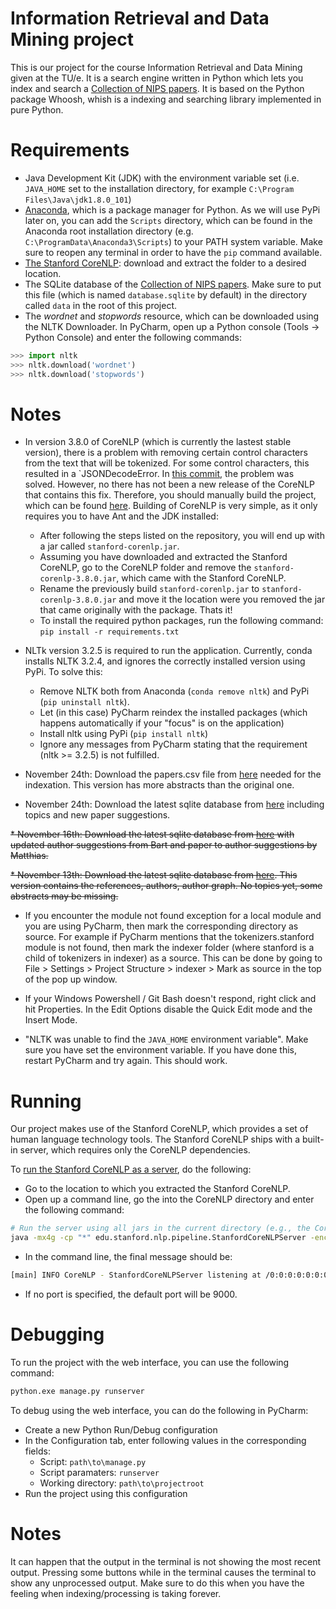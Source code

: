 # Information Retrieval and Data Mining project
This is our project for the course Information Retrieval and Data Mining given at the TU/e. It is a search engine written in Python which lets you index and search a [Collection of NIPS papers](https://www.kaggle.com/benhamner/nips-papers). It is based on the Python package Whoosh, whish is a indexing and searching library implemented in pure Python.

# Requirements
* Java Development Kit (JDK) with the environment variable set (i.e. `JAVA_HOME` set to the installation directory, for example `C:\Program Files\Java\jdk1.8.0_101`)
* [Anaconda](https://www.anaconda.com/download/), which is a package manager for Python. As we will use PyPi later on, you can add the `Scripts` directory, which can be found in the Anaconda root installation directory (e.g. `C:\ProgramData\Anaconda3\Scripts`) to your PATH system variable. Make sure to reopen any terminal in order to have the `pip` command available.
* [The Stanford CoreNLP](https://stanfordnlp.github.io/CoreNLP/): download and extract the folder to a desired location.
* The SQLite database of the [Collection of NIPS papers](https://www.kaggle.com/benhamner/nips-papers). Make sure to put this file (which is named `database.sqlite` by default) in the directory called `data` in the root of this project.
* The _wordnet_ and _stopwords_ resource, which can be downloaded using the NLTK Downloader. In PyCharm, open up a Python console (Tools -> Python Console) and enter the following commands:
```python
>>> import nltk
>>> nltk.download('wordnet')
>>> nltk.download('stopwords')
```

# Notes
* In version 3.8.0 of CoreNLP (which is currently the lastest stable version), there is a problem with removing certain control characters from the text that will be tokenized. For some control characters, this resulted in a `JSONDecodeError.
    In [this commit](https://github.com/stanfordnlp/CoreNLP/issues/522), the problem was solved. However, no there has not been a new release of the CoreNLP that contains this fix. Therefore, you should manually build the project, which can be found [here](https://github.com/stanfordnlp/CoreNLP). Building of CoreNLP is very simple, as it only requires you to have Ant and the JDK installed:
    * After following the steps listed on the repository, you will end up with a jar called `stanford-corenlp.jar`. 
    * Assuming you have downloaded and extracted the Stanford CoreNLP, go to the CoreNLP folder and remove the `stanford-corenlp-3.8.0.jar`, which came with the Stanford CoreNLP. 
    * Rename the previously build `stanford-corenlp.jar` to `stanford-corenlp-3.8.0.jar` and move it the location were you removed the jar that came originally with the package.  Thats it!
    * To install the required python packages, run the following command: `pip install -r requirements.txt`

* NLTk version 3.2.5 is required to run the application. Currently, conda installs NLTK 3.2.4, and ignores the correctly installed version using PyPi. To solve this:
    * Remove NLTK both from Anaconda (`conda remove nltk`) and PyPi (`pip uninstall nltk`).
    * Let (in this case) PyCharm reindex the installed packages (which happens automatically if your "focus" is on the application)
    * Install nltk using PyPi (`pip install nltk`)
    * Ignore any messages from PyCharm stating that the requirement (nltk >= 3.2.5) is not fulfilled.

* November 24th: Download the papers.csv file from [here]() needed for the indexation. This version has more abstracts than the original one.

* November 24th: Download the latest sqlite database from [here](https://mega.nz/#!hWBCia5C!Ml6Y4pX1IcPvl3v_mBk2QW48gK2j5Zk2YuuYNASQ49Q) including topics and new paper suggestions.

~~* November 16th: Download the latest sqlite database from [here](https://mega.nz/#!8PASFDyL!zPVhfNUf2x22b6meYRDqJj97bDmFc_D7JyKE8fyOsyc) with updated author suggestions from Bart and paper to author suggestions by Matthias.~~

~~* November 13th: Download the latest sqlite database from [here](https://mega.nz/#!IeRASSqZ!f4t4pV3xFTMyIanh8hMCEJlfQyi5w1x_JqtspZqwZW4). This version contains the references, authors, author graph. No topics yet, some abstracts may be missing.~~

* If you encounter the module not found exception for a local module and you are using PyCharm, then mark the corresponding directory as source. For example if PyCharm mentions that the tokenizers.stanford module is not found, then mark the indexer folder (where stanford is a child of tokenizers in indexer) as a source.
This can be done by going to File > Settings > Project Structure > indexer > Mark as source in the top of the pop up window.

* If your Windows Powershell / Git Bash doesn't respond, right click and hit Properties. In the Edit Options disable the Quick Edit mode and the Insert Mode.

* "NLTK was unable to find the `JAVA_HOME` environment variable". Make sure you have set the environment variable.
If you have done this, restart PyCharm and try again. This should work.

# Running
Our project makes use of the Stanford CoreNLP, which provides a set of human language technology tools. The Stanford CoreNLP ships with a built-in server, which requires only the CoreNLP dependencies. 

To [run the Stanford CoreNLP as a server](https://stanfordnlp.github.io/CoreNLP/corenlp-server.html), do the following:
* Go to the location to which you extracted the Stanford CoreNLP.
* Open up a command line, go the into the CoreNLP directory and enter the following command:
```bash
# Run the server using all jars in the current directory (e.g., the CoreNLP home directory)
java -mx4g -cp "*" edu.stanford.nlp.pipeline.StanfordCoreNLPServer -encoding utf8 -lowerCase -port 9000 -timeout 800000
```

* In the command line, the final message should be: 
```bash
[main] INFO CoreNLP - StanfordCoreNLPServer listening at /0:0:0:0:0:0:0:0:9000
```

* If no port is specified, the default port will be 9000. 

# Debugging
To run the project with the web interface, you can use the following command:
```bash
python.exe manage.py runserver
```
To debug using the web interface, you can do the following in PyCharm:
* Create a new Python Run/Debug configuration
* In the Configuration tab, enter following values in the corresponding fields:
    * Script: `path\to\manage.py`
    * Script paramaters: `runserver`
    * Working directory: `path\to\projectroot`
* Run the project using this configuration

# Notes
It can happen that the output in the terminal is not showing the most recent output.
Pressing some buttons while in the terminal causes the terminal to show any unprocessed output.
Make sure to do this when you have the feeling when indexing/processing is taking forever.